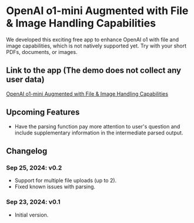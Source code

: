 # OpenAI o1-mini Augmented with File & Image Handling Capabilities

We developed this exciting free app to enhance OpenAI o1 with file and image capabilities, which is not natively supported yet. Try with your short PDFs, documents, or images.

## Link to the app (The demo does **not** collect any user data)
[OpenAI o1-mini Augmented with File & Image Handling Capabilities](https://o1-with-file-and-image-capabilities-public-demo.streamlit.app/)

## Upcoming Features
- Have the parsing function pay more attention to user's question and include supplementary information in the intermediate parsed output.

## Changelog

### Sep 25, 2024: v0.2
- Support for multiple file uploads (up to 2).
- Fixed known issues with parsing.

### Sep 23, 2024: v0.1
- Initial version.

